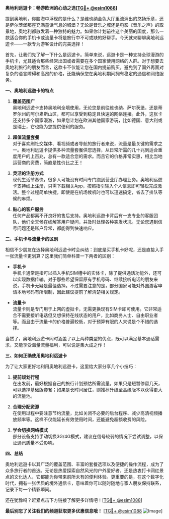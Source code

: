 **奥地利远遊卡：畅游欧洲的心动之选[[TG💪+ @esim1088](https://t.me/s/esim1088)]**

提到奥地利，你脑海中浮现的是什么？是维也纳金色大厅里流淌出的悠扬乐章，还是萨尔茨堡那座充满童话气息的城堡？无论是音乐之城还是电影《音乐之声》的取景地，奥地利都散发着一种独特的魅力。如果你计划前往这个美丽的国度，那么一款适合你的手机卡或流量卡将是旅行中不可或缺的好帮手。今天就来聊聊奥地利远遊卡——一款专为游客设计的完美选择！

首先，让我们先了解一下什么是远遊卡。简单来说，远遊卡是一种支持全球漫游的手机卡，尤其适合那些经常出国或者需要在多个国家使用网络的人群。对于想要去奥地利旅行的朋友而言，这款卡不仅能让您在国内提前购买，避免到了国外再面对复杂的语言障碍和高昂的价格，还能确保您在奥地利期间拥有稳定的通信和网络服务。

**一、奥地利远遊卡的特点**

1. **覆盖范围广**  
   奥地利远遊卡支持奥地利全境使用，无论您是前往维也纳、萨尔茨堡，还是蒂罗尔州的阿尔卑斯山区，都可以享受到稳定且快速的网络连接。此外，这张卡还支持多个国家漫游，如果您计划在欧洲其他国家游玩，比如德国、意大利或是瑞士，它也能为您提供便利的服务。

2. **超值流量套餐**  
   对于喜欢刷社交媒体、看视频或者导航的旅行者来说，流量是最关键的需求之一。奥地利远遊卡提供多种流量套餐供您选择，从日常所需的几十兆到适合重度用户的上百兆，总有一款适合您的需求。而且它的价格非常实惠，相比当地运营商的资费，简直是性价比之王！

3. **灵活的注册方式**  
   现代生活节奏快，很多人可能没有时间专门跑到营业厅办理业务。奥地利远遊卡支持线上注册，只需下载相关App，按照指引输入个人信息即可轻松完成激活。整个过程简单快捷，即使是在机场候机时也可以迅速搞定，省去了排队等候的麻烦。

4. **贴心的客户服务**  
   任何产品都离不开良好的售后支持。奥地利远遊卡背后有一支专业的客服团队，他们全天候在线解答用户疑问，并及时处理各种突发状况。无论您遇到信号问题还是账户异常，都能得到快速响应。

**二、手机卡与流量卡的区别**

相信不少朋友在选择奥地利远遊卡时会纠结：到底是买手机卡好呢，还是直接入手一张流量卡更划算？这里我们简单科普一下两者的区别：

- **手机卡**  
  手机卡通常是指可以插入手机SIM槽中的实体卡，除了提供通话功能外，还可以实现数据传输。对于那些希望保留原有手机号码、继续接听电话的朋友来说，手机卡无疑是最佳选择。不过需要注意的是，部分国家可能对外国游客申请本地号码有所限制，因此建议提前了解清楚相关规定。

- **流量卡**  
  流量卡则是专门用于上网的虚拟卡，无需更换现有SIM卡即可使用。它非常适合不需要接听电话但又想保持在线状态的用户，比如商务人士、自由职业者等。而且由于流量卡的价格普遍较低，对于预算有限的人来说是个不错的选择。

当然了，奥地利远遊卡同时涵盖了以上两种类型的优点，既可以满足基本通话需求，又能享受海量流量福利，可以说是集大成之作！

**三、如何正确使用奥地利远遊卡**

为了让大家更好地利用奥地利远遊卡，这里给大家分享几个小技巧：

1. **提前规划行程**  
   在出发前，最好根据自己的旅行计划预估所需流量。如果只是短暂停留几天，可以选择基础版套餐；如果是长时间居住，则推荐升级至高级版本以获得更大的流量池。

2. **合理分配资源**  
   在使用过程中要注意节约流量，比如关闭不必要的后台程序、减少高清视频播放频率等。这样不仅能延长有效使用时间，还能避免超额收费的风险。

3. **学会切换网络模式**  
   部分设备支持手动切换3G/4G模式，建议在信号较弱的情况下尝试调整，以保证通讯质量不受影响。

**四、总结**

奥地利远遊卡以其广泛的覆盖范围、丰富的套餐选项以及便捷的操作流程，成为了众多旅行者的首选。无论是热爱探索自然风光的户外爱好者，还是热衷打卡网红景点的文化达人，它都能为你带来前所未有的便利体验。更重要的是，在这个数字化时代，拥有一张优质的境外通信卡，意味着你可以随时随地与家人朋友保持联系，记录下每一个精彩瞬间。

还在犹豫吗？赶紧点击下方链接了解更多详情吧！[[TG💪+ @esim1088](https://t.me/s/esim1088)]

**最后别忘了关注我们的频道获取更多优惠信息哦！** [[TG💪+ @esim1088](https://t.me/s/esim1088) ![Image](https://i.postimg.cc/4NQfJmqS/Snipaste-2025-05-13-00-14-12.png)]